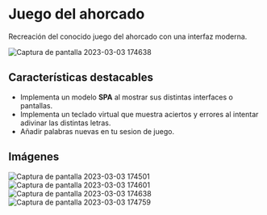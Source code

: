 # Juego del ahorcado
Recreación del conocido juego del ahorcado con una interfaz moderna.

![Captura de pantalla 2023-03-03 174638](https://user-images.githubusercontent.com/92752502/222856259-03728bb0-a159-40c1-92d8-7f100b8017a4.png)

## Características destacables
* Implementa un modelo **SPA** al mostrar sus distintas interfaces o pantallas.
* Implementa un teclado virtual que muestra aciertos y errores al intentar adivinar las distintas letras.
* Añadir palabras nuevas en tu sesion de juego.

## Imágenes
![Captura de pantalla 2023-03-03 174501](https://user-images.githubusercontent.com/92752502/222856255-efec1abf-358a-4f00-9a97-e179fdafac50.png)
![Captura de pantalla 2023-03-03 174601](https://user-images.githubusercontent.com/92752502/222856258-b057eb4a-5f83-4af6-9588-eec4b4fc74fe.png)
![Captura de pantalla 2023-03-03 174638](https://user-images.githubusercontent.com/92752502/222856259-03728bb0-a159-40c1-92d8-7f100b8017a4.png)
![Captura de pantalla 2023-03-03 174759](https://user-images.githubusercontent.com/92752502/222856260-50525234-c0fb-4091-b849-1c66e30ce884.png)

